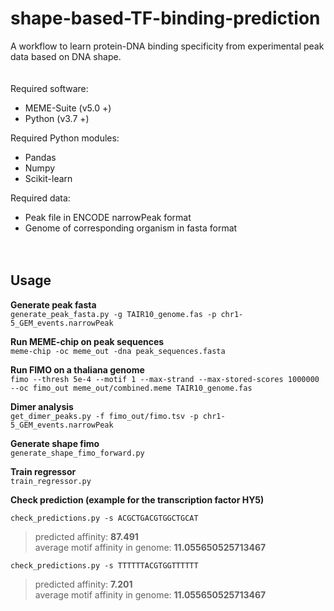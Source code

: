 # shape-based-TF-binding-prediction
A workflow to learn protein-DNA binding specificity from experimental peak data based on DNA shape.  
<br><br>
Required software:  
- MEME-Suite (v5.0 +)  
- Python (v3.7 +)  

Required Python modules:  
- Pandas  
- Numpy  
- Scikit-learn  

Required data:  
- Peak file in ENCODE narrowPeak format  
- Genome of corresponding organism in fasta format  
<br><br>

## Usage

**Generate peak fasta**  
`generate_peak_fasta.py -g TAIR10_genome.fas -p chr1-5_GEM_events.narrowPeak`

**Run MEME-chip on peak sequences**  
`meme-chip -oc meme_out -dna peak_sequences.fasta`  

**Run FIMO on a thaliana genome**  
`fimo --thresh 5e-4 --motif 1 --max-strand --max-stored-scores 1000000 --oc fimo_out meme_out/combined.meme TAIR10_genome.fas`  

**Dimer analysis**  
`get_dimer_peaks.py -f fimo_out/fimo.tsv -p chr1-5_GEM_events.narrowPeak`  

**Generate shape fimo**  
`generate_shape_fimo_forward.py`  

**Train regressor**  
`train_regressor.py`  

**Check prediction (example for the transcription factor HY5)**  

`check_predictions.py -s ACGCTGACGTGGCTGCAT`  
>predicted affinity: **87.491**  
>average motif affinity in genome: **11.055650525713467**  

`check_predictions.py -s TTTTTTACGTGGTTTTTT`  
>predicted affinity: **7.201**  
>average motif affinity in genome: **11.055650525713467**  
